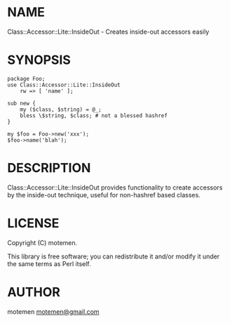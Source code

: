 # NAME

Class::Accessor::Lite::InsideOut - Creates inside-out accessors easily

# SYNOPSIS

    package Foo;
    use Class::Accessor::Lite::InsideOut
        rw => [ 'name' ];

    sub new {
        my ($class, $string) = @_;
        bless \$string, $class; # not a blessed hashref
    }

    my $foo = Foo->new('xxx');
    $foo->name('blah');

# DESCRIPTION

Class::Accessor::Lite::InsideOut provides functionality to create accessors
by the inside-out technique, useful for non-hashref based classes.

# LICENSE

Copyright (C) motemen.

This library is free software; you can redistribute it and/or modify
it under the same terms as Perl itself.

# AUTHOR

motemen <motemen@gmail.com>
